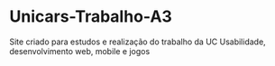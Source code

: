 # Unicars-Trabalho-A3
Site criado para estudos e realização do trabalho da UC Usabilidade, desenvolvimento web, mobile e jogos
